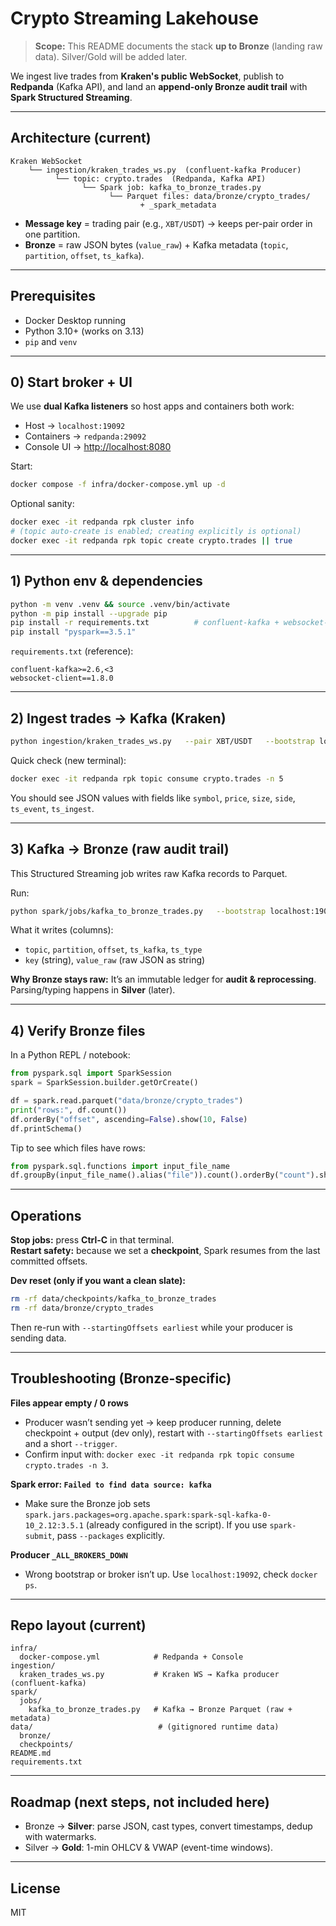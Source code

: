 # Crypto Streaming Lakehouse

> **Scope:** This README documents the stack **up to Bronze** (landing raw data). Silver/Gold will be added later.

We ingest live trades from **Kraken's public WebSocket**, publish to **Redpanda** (Kafka API), and land an **append-only Bronze audit trail** with **Spark Structured Streaming**.

---

## Architecture (current)

```
Kraken WebSocket
    └── ingestion/kraken_trades_ws.py  (confluent-kafka Producer)
          └── topic: crypto.trades  (Redpanda, Kafka API)
                └── Spark job: kafka_to_bronze_trades.py
                      └── Parquet files: data/bronze/crypto_trades/
                             + _spark_metadata
```

- **Message key** = trading pair (e.g., `XBT/USDT`) → keeps per-pair order in one partition.
- **Bronze** = raw JSON bytes (`value_raw`) + Kafka metadata (`topic`, `partition`, `offset`, `ts_kafka`).

---

## Prerequisites

- Docker Desktop running
- Python 3.10+ (works on 3.13)
- `pip` and `venv`

---

## 0) Start broker + UI

We use **dual Kafka listeners** so host apps and containers both work:

- Host → `localhost:19092`
- Containers → `redpanda:29092`
- Console UI → <http://localhost:8080>

Start:
```bash
docker compose -f infra/docker-compose.yml up -d
```

Optional sanity:
```bash
docker exec -it redpanda rpk cluster info
# (topic auto-create is enabled; creating explicitly is optional)
docker exec -it redpanda rpk topic create crypto.trades || true
```

---

## 1) Python env & dependencies

```bash
python -m venv .venv && source .venv/bin/activate
python -m pip install --upgrade pip
pip install -r requirements.txt          # confluent-kafka + websocket-client
pip install "pyspark==3.5.1"
```

`requirements.txt` (reference):
```
confluent-kafka>=2.6,<3
websocket-client==1.8.0
```

---

## 2) Ingest trades → Kafka (Kraken)

```bash
python ingestion/kraken_trades_ws.py   --pair XBT/USDT   --bootstrap localhost:19092   --topic crypto.trades
```
Quick check (new terminal):
```bash
docker exec -it redpanda rpk topic consume crypto.trades -n 5
```

You should see JSON values with fields like `symbol`, `price`, `size`, `side`, `ts_event`, `ts_ingest`.

---

## 3) Kafka → **Bronze** (raw audit trail)

This Structured Streaming job writes raw Kafka records to Parquet.

Run:
```bash
python spark/jobs/kafka_to_bronze_trades.py   --bootstrap localhost:19092   --topic crypto.trades   --out data/bronze/crypto_trades   --checkpoint data/checkpoints/kafka_to_bronze_trades   --startingOffsets earliest   --trigger "2 seconds"
```

What it writes (columns):
- `topic`, `partition`, `offset`, `ts_kafka`, `ts_type`
- `key` (string), `value_raw` (raw JSON as string)

**Why Bronze stays raw:** It’s an immutable ledger for **audit & reprocessing**. Parsing/typing happens in **Silver** (later).

---

## 4) Verify Bronze files

In a Python REPL / notebook:
```python
from pyspark.sql import SparkSession
spark = SparkSession.builder.getOrCreate()

df = spark.read.parquet("data/bronze/crypto_trades")
print("rows:", df.count())
df.orderBy("offset", ascending=False).show(10, False)
df.printSchema()
```
Tip to see which files have rows:
```python
from pyspark.sql.functions import input_file_name
df.groupBy(input_file_name().alias("file")).count().orderBy("count").show(20, False)
```

---

## Operations

**Stop jobs:** press **Ctrl-C** in that terminal.  
**Restart safety:** because we set a **checkpoint**, Spark resumes from the last committed offsets.

**Dev reset (only if you want a clean slate):**
```bash
rm -rf data/checkpoints/kafka_to_bronze_trades
rm -rf data/bronze/crypto_trades
```
Then re-run with `--startingOffsets earliest` while your producer is sending data.

---

## Troubleshooting (Bronze-specific)

**Files appear empty / 0 rows**  
- Producer wasn’t sending yet → keep producer running, delete checkpoint + output (dev only), restart with `--startingOffsets earliest` and a short `--trigger`.
- Confirm input with: `docker exec -it redpanda rpk topic consume crypto.trades -n 3`.

**Spark error: `Failed to find data source: kafka`**  
- Make sure the Bronze job sets `spark.jars.packages=org.apache.spark:spark-sql-kafka-0-10_2.12:3.5.1`
  (already configured in the script). If you use `spark-submit`, pass `--packages` explicitly.

**Producer `_ALL_BROKERS_DOWN`**  
- Wrong bootstrap or broker isn’t up. Use `localhost:19092`, check `docker ps`.

---

## Repo layout (current)

```
infra/
  docker-compose.yml            # Redpanda + Console
ingestion/
  kraken_trades_ws.py           # Kraken WS → Kafka producer (confluent-kafka)
spark/
  jobs/
    kafka_to_bronze_trades.py   # Kafka → Bronze Parquet (raw + metadata)
data/                            # (gitignored runtime data)
  bronze/
  checkpoints/
README.md
requirements.txt
```

---

## Roadmap (next steps, not included here)

- Bronze → **Silver**: parse JSON, cast types, convert timestamps, dedup with watermarks.
- Silver → **Gold**: 1-min OHLCV & VWAP (event-time windows).

---

## License
MIT

